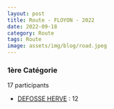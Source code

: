 ```yaml
---
layout: post
title: Route - FLOYON - 2022
date: 2022-09-18
category: Route
tags: Route
image: assets/img/blog/road.jpeg
---
```


### 1ère Catégorie
17 participants
- [DEFOSSE HERVE](https://teamspecializedlille.github.io/coureurs/defosseherve) : 12

